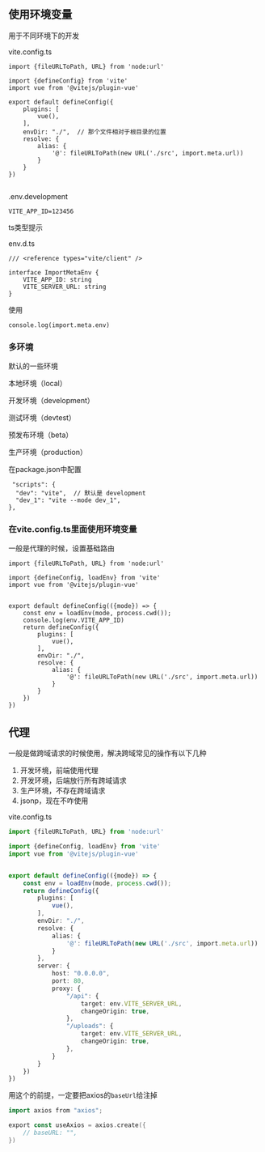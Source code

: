 ## 使用环境变量

用于不同环境下的开发

vite.config.ts

```Vue
import {fileURLToPath, URL} from 'node:url'

import {defineConfig} from 'vite'
import vue from '@vitejs/plugin-vue'

export default defineConfig({
    plugins: [
        vue(),
    ],
    envDir: "./",  // 那个文件相对于根目录的位置
    resolve: {
        alias: {
            '@': fileURLToPath(new URL('./src', import.meta.url))
        }
    }
})


```



.env.development

```Vue
VITE_APP_ID=123456

```





ts类型提示

env.d.ts

```Vue
/// <reference types="vite/client" />

interface ImportMetaEnv {
    VITE_APP_ID: string
    VITE_SERVER_URL: string
}
```





使用

```Vue
console.log(import.meta.env)
```





### 多环境

默认的一些环境

本地环境（local）

开发环境（development）

测试环境（devtest）

预发布环境（beta）

生产环境（production）



在package.json中配置

```Vue
 "scripts": {
  "dev": "vite",  // 默认是 development
  "dev_1": "vite --mode dev_1",
},
```



### 在vite.config.ts里面使用环境变量

一般是代理的时候，设置基础路由



```Vue
import {fileURLToPath, URL} from 'node:url'

import {defineConfig, loadEnv} from 'vite'
import vue from '@vitejs/plugin-vue'


export default defineConfig(({mode}) => {
    const env = loadEnv(mode, process.cwd());
    console.log(env.VITE_APP_ID)
    return defineConfig({
        plugins: [
            vue(),
        ],
        envDir: "./",
        resolve: {
            alias: {
                '@': fileURLToPath(new URL('./src', import.meta.url))
            }
        }
    })
})

```





## 代理

一般是做跨域请求的时候使用，解决跨域常见的操作有以下几种

1. 开发环境，前端使用代理
2. 开发环境，后端放行所有跨域请求
3. 生产环境，不存在跨域请求
4. jsonp，现在不咋使用



vite.config.ts

```TypeScript
import {fileURLToPath, URL} from 'node:url'

import {defineConfig, loadEnv} from 'vite'
import vue from '@vitejs/plugin-vue'


export default defineConfig(({mode}) => {
    const env = loadEnv(mode, process.cwd());
    return defineConfig({
        plugins: [
            vue(),
        ],
        envDir: "./",
        resolve: {
            alias: {
                '@': fileURLToPath(new URL('./src', import.meta.url))
            }
        },
        server: {
            host: "0.0.0.0",
            port: 80,
            proxy: {
                "/api": {
                    target: env.VITE_SERVER_URL,
                    changeOrigin: true,
                },
                "/uploads": {
                    target: env.VITE_SERVER_URL,
                    changeOrigin: true,
                },
            }
        }
    })
})
```

用这个的前提，一定要把axios的`baseUrl`给注掉

```Go
import axios from "axios";

export const useAxios = axios.create({
    // baseURL: "",
})
```